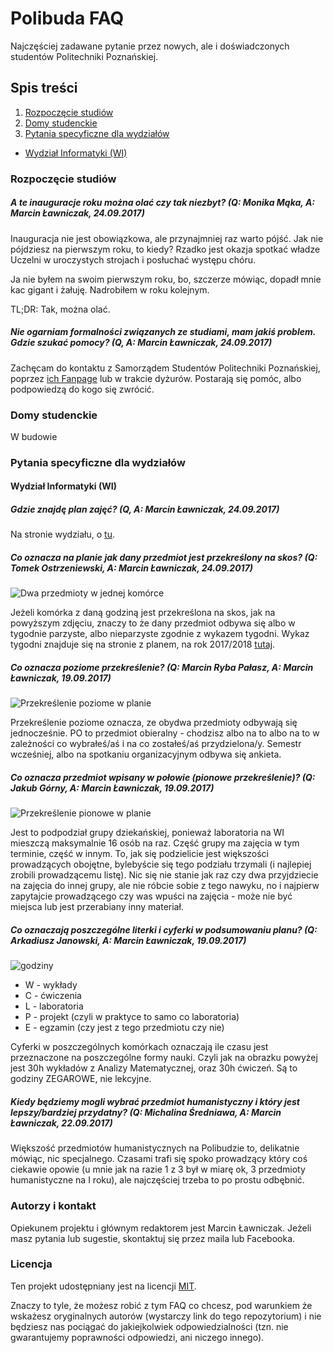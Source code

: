 # Polibuda FAQ

Najczęściej zadawane pytanie przez nowych, ale i doświadczonych studentów
Politechniki Poznańskiej.

## Spis treści

1. [Rozpoczęcie studiów](#rozpoczęcie-studiów)
2. [Domy studenckie](#domy-studenckie)
3. [Pytania specyficzne dla wydziałów](#pytania-specyficzne-dla-wydziałów)
- [Wydział Informatyki (WI)](#wydział-informatyki-wi)

### Rozpoczęcie studiów

##### A te inauguracje roku można olać czy tak niezbyt? (Q: Monika Mąka, A: Marcin Ławniczak, 24.09.2017)

Inauguracja nie jest obowiązkowa, ale przynajmniej raz warto pójść.
Jak nie pójdziesz na pierwszym roku, to kiedy? Rzadko jest okazja spotkać
władze Uczelni w uroczystych strojach i posłuchać występu chóru.

Ja nie byłem na swoim pierwszym roku, bo, szczerze mówiąc, dopadł mnie kac
gigant i żałuję. Nadrobiłem w roku kolejnym.

TL;DR: Tak, można olać.

##### Nie ogarniam formalności związanych ze studiami, mam jakiś problem. Gdzie szukać pomocy? (Q, A: Marcin Ławniczak, 24.09.2017)

Zachęcam do kontaktu z Samorządem Studentów Politechniki Poznańskiej, poprzez
[ich Fanpage](https://www.facebook.com/SamorzadStudentowPolitechnikiPoznanskiej/)
lub w trakcie dyżurów. Postarają się pomóc, albo podpowiedzą do kogo się zwrócić.


### Domy studenckie

W budowie

### Pytania specyficzne dla wydziałów

#### Wydział Informatyki (WI)
##### Gdzie znajdę plan zajęć? (Q, A: Marcin Ławniczak, 24.09.2017)

Na stronie wydziału, o
[tu](http://fc.put.poznan.pl/informacje-dla-studentow/tw-j-rozk-ad-zaj,131.html).

##### Co oznacza na planie jak dany przedmiot jest przekreślony na skos? (Q: Tomek Ostrzeniewski, A: Marcin Ławniczak, 24.09.2017)

![Dwa przedmioty w jednej komórce](https://github.com/marcinlawnik/polibuda-faq/raw/master/images/WI/przekreslony.PNG)

Jeżeli komórka z daną godziną jest przekreślona na skos, jak na powyższym
zdjęciu, znaczy to że dany przedmiot odbywa się albo w tygodnie parzyste, albo
nieparzyste zgodnie z wykazem tygodni. Wykaz tygodni znajduje się na stronie
z planem, na rok 2017/2018
[tutaj](http://fc.put.poznan.pl/sites/default/files/WI_tygodnie%202017_18.pdf).

##### Co oznacza poziome przekreślenie? (Q: Marcin Ryba Pałasz, A: Marcin Ławniczak, 19.09.2017)

![Przekreślenie poziome w planie](https://github.com/marcinlawnik/polibuda-faq/raw/master/images/WI/przekreslony_poziomo.jpg)

Przekreślenie poziome oznacza, ze obydwa przedmioty odbywają się jednocześnie.
PO to przedmiot obieralny - chodzisz albo na to albo na to w zależności
co wybrałeś/aś i na co zostałeś/aś przydzielona/y. Semestr wcześniej, albo na
spotkaniu organizacyjnym odbywa się ankieta.

##### Co oznacza przedmiot wpisany w połowie (pionowe przekreślenie)? (Q: Jakub Górny, A: Marcin Ławniczak, 19.09.2017)

![Przekreślenie pionowe w planie](https://github.com/marcinlawnik/polibuda-faq/raw/master/images/WI/przekreslenie_pion.jpg)

Jest to podpodział grupy dziekańskiej, ponieważ laboratoria na WI mieszczą
maksymalnie 16 osób na raz. Część grupy ma zajęcia w tym terminie, część w innym.
To, jak się podzielicie jest większości prowadzących obojętne, bylebyście się
tego podziału trzymali (i najlepiej zrobili prowadzącemu listę).
Nic się nie stanie jak raz czy dwa przyjdziecie na zajęcia do innej grupy, ale
nie róbcie sobie z tego nawyku, no i najpierw zapytajcie prowadzącego czy was
wpuści na zajęcia - może nie być miejsca lub jest przerabiany inny materiał.

##### Co oznaczają poszczególne literki i cyferki w podsumowaniu planu? (Q: Arkadiusz Janowski, A: Marcin Ławniczak, 19.09.2017)

![godziny](https://github.com/marcinlawnik/polibuda-faq/raw/master/images/WI/godziny.jpg)

- W - wykłady
- C - ćwiczenia
- L - laboratoria
- P - projekt (czyli w praktyce to samo co laboratoria)
- E - egzamin (czy jest z tego przedmiotu czy nie)

Cyferki w poszczególnych komórkach oznaczają ile czasu jest przeznaczone na
poszczególne formy nauki. Czyli jak na obrazku powyżej jest 30h wykładów
z Analizy Matematycznej, oraz 30h ćwiczeń. Są to godziny ZEGAROWE, nie lekcyjne.

##### Kiedy będziemy mogli wybrać przedmiot humanistyczny i który jest lepszy/bardziej przydatny? (Q: Michalina Średniawa, A: Marcin Ławniczak, 22.09.2017)

Większość przedmiotów humanistycznych na Polibudzie to, delikatnie mówiąc, 
nic specjalnego. Czasami trafi się spoko prowadzący który coś ciekawie opowie
(u mnie jak na razie 1 z 3 był w miarę ok, 3 przedmioty humanistyczne na I roku),
ale najczęściej trzeba to po prostu odbębnić.

### Autorzy i kontakt

Opiekunem projektu i głównym redaktorem jest Marcin Ławniczak. Jeżeli masz
pytania lub sugestie, skontaktuj się przez maila lub Facebooka.

### Licencja

Ten projekt udostępniany jest na licencji
[MIT](https://github.com/marcinlawnik/polibuda-faq/blob/master/LICENSE).

Znaczy to tyle, że możesz robić z tym FAQ co chcesz, pod warunkiem że wskażesz
oryginalnych autorów (wystarczy link do tego repozytorium) i nie będziesz nas
pociągać do jakiejkolwiek odpowiedzialności (tzn. nie gwarantujemy poprawności
odpowiedzi, ani niczego innego).